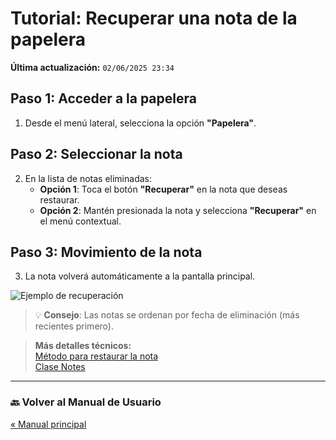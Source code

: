 # Tutorial: Recuperar una nota de la papelera
**Última actualización:** `02/06/2025 23:34`

## Paso 1: Acceder a la papelera
1. Desde el menú lateral, selecciona la opción **"Papelera"**.

## Paso 2: Seleccionar la nota
2. En la lista de notas eliminadas:
    - **Opción 1**: Toca el botón **"Recuperar"** en la nota que deseas restaurar.
    - **Opción 2**: Mantén presionada la nota y selecciona **"Recuperar"** en el menú contextual.

## Paso 3: Movimiento de la nota
3. La nota volverá automáticamente a la pantalla principal.

![Ejemplo de recuperación](https://i.imgur.com/aQgV118.png)

> 💡 **Consejo**: Las notas se ordenan por fecha de eliminación (más recientes primero).

> **Más detalles técnicos:**  
[Método para restaurar la nota](../generated/dokka/markdown/-app-notas/com.example.appnotas.database/-notes-view-model/restore-note.md)  
[Clase Notes](../generated/dokka/markdown/-app-notas/com.example.appnotas.database/-notes/index.md)


---

### 🔙 Volver al Manual de Usuario
[« Manual principal](Manual_de_usuario.md)
